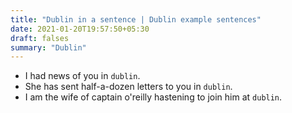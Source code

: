 ```yaml
---
title: "Dublin in a sentence | Dublin example sentences"
date: 2021-01-20T19:57:50+05:30
draft: falses
summary: "Dublin"
---
```

- I had news of you in `dublin`.
- She has sent half-a-dozen letters to you in `dublin`.
- I am the wife of captain o'reilly hastening to join him at `dublin`.
                 

